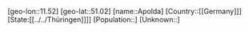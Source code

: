﻿---
location: [51.02,11.52]
type: City
tags:
- geo/City


SpocWebEntityId: 28844
isDeleted: false
confidential: public

---
[geo-lon::11.52]
[geo-lat::51.02]
[name::Apolda]
[Country::[[Germany]]]
[State:[[../../Thüringen]]]]
[Population::]
[Unknown::]

